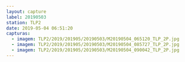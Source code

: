 ```yaml
---
layout: capture
label: 20190503
station: TLP2
date: 2019-05-04 06:51:20
capturas:
  - imagem: TLP2/2019/201905/20190503/M20190504_065120_TLP_2P.jpg
  - imagem: TLP2/2019/201905/20190503/M20190504_085727_TLP_2P.jpg
  - imagem: TLP2/2019/201905/20190503/M20190504_090042_TLP_2P.jpg
---
```

